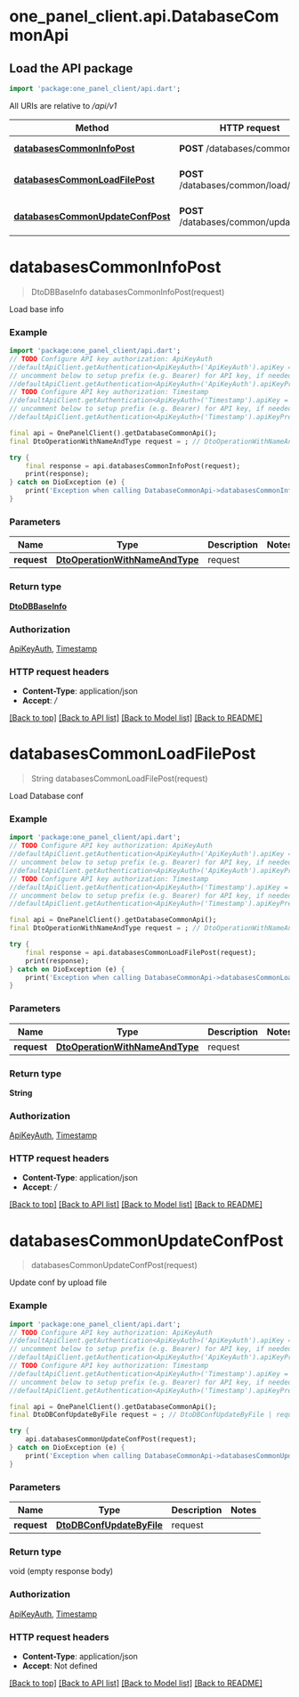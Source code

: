 # one_panel_client.api.DatabaseCommonApi

## Load the API package
```dart
import 'package:one_panel_client/api.dart';
```

All URIs are relative to */api/v1*

Method | HTTP request | Description
------------- | ------------- | -------------
[**databasesCommonInfoPost**](DatabaseCommonApi.md#databasescommoninfopost) | **POST** /databases/common/info | Load base info
[**databasesCommonLoadFilePost**](DatabaseCommonApi.md#databasescommonloadfilepost) | **POST** /databases/common/load/file | Load Database conf
[**databasesCommonUpdateConfPost**](DatabaseCommonApi.md#databasescommonupdateconfpost) | **POST** /databases/common/update/conf | Update conf by upload file


# **databasesCommonInfoPost**
> DtoDBBaseInfo databasesCommonInfoPost(request)

Load base info

### Example
```dart
import 'package:one_panel_client/api.dart';
// TODO Configure API key authorization: ApiKeyAuth
//defaultApiClient.getAuthentication<ApiKeyAuth>('ApiKeyAuth').apiKey = 'YOUR_API_KEY';
// uncomment below to setup prefix (e.g. Bearer) for API key, if needed
//defaultApiClient.getAuthentication<ApiKeyAuth>('ApiKeyAuth').apiKeyPrefix = 'Bearer';
// TODO Configure API key authorization: Timestamp
//defaultApiClient.getAuthentication<ApiKeyAuth>('Timestamp').apiKey = 'YOUR_API_KEY';
// uncomment below to setup prefix (e.g. Bearer) for API key, if needed
//defaultApiClient.getAuthentication<ApiKeyAuth>('Timestamp').apiKeyPrefix = 'Bearer';

final api = OnePanelClient().getDatabaseCommonApi();
final DtoOperationWithNameAndType request = ; // DtoOperationWithNameAndType | request

try {
    final response = api.databasesCommonInfoPost(request);
    print(response);
} catch on DioException (e) {
    print('Exception when calling DatabaseCommonApi->databasesCommonInfoPost: $e\n');
}
```

### Parameters

Name | Type | Description  | Notes
------------- | ------------- | ------------- | -------------
 **request** | [**DtoOperationWithNameAndType**](DtoOperationWithNameAndType.md)| request | 

### Return type

[**DtoDBBaseInfo**](DtoDBBaseInfo.md)

### Authorization

[ApiKeyAuth](../README.md#ApiKeyAuth), [Timestamp](../README.md#Timestamp)

### HTTP request headers

 - **Content-Type**: application/json
 - **Accept**: */*

[[Back to top]](#) [[Back to API list]](../README.md#documentation-for-api-endpoints) [[Back to Model list]](../README.md#documentation-for-models) [[Back to README]](../README.md)

# **databasesCommonLoadFilePost**
> String databasesCommonLoadFilePost(request)

Load Database conf

### Example
```dart
import 'package:one_panel_client/api.dart';
// TODO Configure API key authorization: ApiKeyAuth
//defaultApiClient.getAuthentication<ApiKeyAuth>('ApiKeyAuth').apiKey = 'YOUR_API_KEY';
// uncomment below to setup prefix (e.g. Bearer) for API key, if needed
//defaultApiClient.getAuthentication<ApiKeyAuth>('ApiKeyAuth').apiKeyPrefix = 'Bearer';
// TODO Configure API key authorization: Timestamp
//defaultApiClient.getAuthentication<ApiKeyAuth>('Timestamp').apiKey = 'YOUR_API_KEY';
// uncomment below to setup prefix (e.g. Bearer) for API key, if needed
//defaultApiClient.getAuthentication<ApiKeyAuth>('Timestamp').apiKeyPrefix = 'Bearer';

final api = OnePanelClient().getDatabaseCommonApi();
final DtoOperationWithNameAndType request = ; // DtoOperationWithNameAndType | request

try {
    final response = api.databasesCommonLoadFilePost(request);
    print(response);
} catch on DioException (e) {
    print('Exception when calling DatabaseCommonApi->databasesCommonLoadFilePost: $e\n');
}
```

### Parameters

Name | Type | Description  | Notes
------------- | ------------- | ------------- | -------------
 **request** | [**DtoOperationWithNameAndType**](DtoOperationWithNameAndType.md)| request | 

### Return type

**String**

### Authorization

[ApiKeyAuth](../README.md#ApiKeyAuth), [Timestamp](../README.md#Timestamp)

### HTTP request headers

 - **Content-Type**: application/json
 - **Accept**: */*

[[Back to top]](#) [[Back to API list]](../README.md#documentation-for-api-endpoints) [[Back to Model list]](../README.md#documentation-for-models) [[Back to README]](../README.md)

# **databasesCommonUpdateConfPost**
> databasesCommonUpdateConfPost(request)

Update conf by upload file

### Example
```dart
import 'package:one_panel_client/api.dart';
// TODO Configure API key authorization: ApiKeyAuth
//defaultApiClient.getAuthentication<ApiKeyAuth>('ApiKeyAuth').apiKey = 'YOUR_API_KEY';
// uncomment below to setup prefix (e.g. Bearer) for API key, if needed
//defaultApiClient.getAuthentication<ApiKeyAuth>('ApiKeyAuth').apiKeyPrefix = 'Bearer';
// TODO Configure API key authorization: Timestamp
//defaultApiClient.getAuthentication<ApiKeyAuth>('Timestamp').apiKey = 'YOUR_API_KEY';
// uncomment below to setup prefix (e.g. Bearer) for API key, if needed
//defaultApiClient.getAuthentication<ApiKeyAuth>('Timestamp').apiKeyPrefix = 'Bearer';

final api = OnePanelClient().getDatabaseCommonApi();
final DtoDBConfUpdateByFile request = ; // DtoDBConfUpdateByFile | request

try {
    api.databasesCommonUpdateConfPost(request);
} catch on DioException (e) {
    print('Exception when calling DatabaseCommonApi->databasesCommonUpdateConfPost: $e\n');
}
```

### Parameters

Name | Type | Description  | Notes
------------- | ------------- | ------------- | -------------
 **request** | [**DtoDBConfUpdateByFile**](DtoDBConfUpdateByFile.md)| request | 

### Return type

void (empty response body)

### Authorization

[ApiKeyAuth](../README.md#ApiKeyAuth), [Timestamp](../README.md#Timestamp)

### HTTP request headers

 - **Content-Type**: application/json
 - **Accept**: Not defined

[[Back to top]](#) [[Back to API list]](../README.md#documentation-for-api-endpoints) [[Back to Model list]](../README.md#documentation-for-models) [[Back to README]](../README.md)


